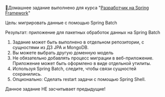 🔖Домашнее задание выполнено для курса "[Разработчик на Spring Framework](https://otus.ru/lessons/javaspring/)"

Цель: мигрировать данные с помощью Spring Batch

Результат: приложение для пакетных обработок данных на Spring Batch

1. Задание может быть выполнено в отдельном репозитории, с сущностями из ДЗ JPA и MongoDB. 
2. Вы можете выбрать другую доменную модель 
3. Не обязательно добавлять процесс миграции в веб-приложение. Приложение может быть оформлено в виде отдельной утилиты. 
4. Используя Spring Batch, следите, чтобы связи сущностей сохранились.
5. Опционально: Сделать restart задачи с помощью Spring Shell.

Данное задание НЕ засчитывает предыдущие!
